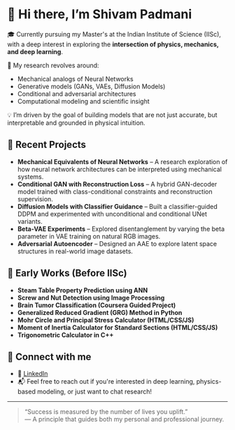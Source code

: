 # 👋 Hi there, I’m Shivam Padmani

🎓 Currently pursuing my Master's at the Indian Institute of Science (IISc), with a deep interest in exploring the **intersection of physics, mechanics, and deep learning**.

🧠 My research revolves around:
- Mechanical analogs of Neural Networks
- Generative models (GANs, VAEs, Diffusion Models)
- Conditional and adversarial architectures
- Computational modeling and scientific insight

💡 I’m driven by the goal of building models that are not just accurate, but interpretable and grounded in physical intuition.

## 🚀 Recent Projects
- **Mechanical Equivalents of Neural Networks** – A research exploration of how neural network architectures can be interpreted using mechanical systems.
- **Conditional GAN with Reconstruction Loss** – A hybrid GAN-decoder model trained with class-conditional constraints and reconstruction supervision.
- **Diffusion Models with Classifier Guidance** – Built a classifier-guided DDPM and experimented with unconditional and conditional UNet variants.
- **Beta-VAE Experiments** – Explored disentanglement by varying the beta parameter in VAE training on natural RGB images.
- **Adversarial Autoencoder** – Designed an AAE to explore latent space structures in real-world image datasets.

## 📜 Early Works (Before IISc)
- **Steam Table Property Prediction using ANN**
- **Screw and Nut Detection using Image Processing**
- **Brain Tumor Classification (Coursera Guided Project)**
- **Generalized Reduced Gradient (GRG) Method in Python**
- **Mohr Circle and Principal Stress Calculator (HTML/CSS/JS)**
- **Moment of Inertia Calculator for Standard Sections (HTML/CSS/JS)**
- **Trigonometric Calculator in C++**

## 🔗 Connect with me
- 💼 [LinkedIn](https://www.linkedin.com/in/shivampadmani/)
- 📬 Feel free to reach out if you're interested in deep learning, physics-based modeling, or just want to chat research!

---

> “Success is measured by the number of lives you uplift.”  
> — A principle that guides both my personal and professional journey.
